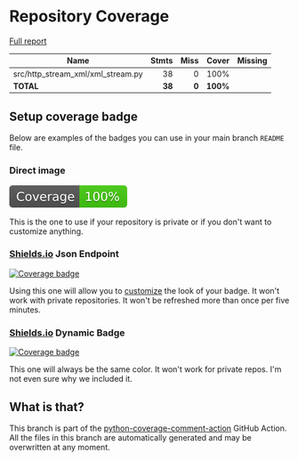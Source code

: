 # Repository Coverage

[Full report](https://htmlpreview.github.io/?https://github.com/andgineer/http-stream-xml/blob/python-coverage-comment-action-data/htmlcov/index.html)

| Name                                 |    Stmts |     Miss |    Cover |   Missing |
|------------------------------------- | -------: | -------: | -------: | --------: |
| src/http\_stream\_xml/xml\_stream.py |       38 |        0 |     100% |           |
|                            **TOTAL** |   **38** |    **0** | **100%** |           |


## Setup coverage badge

Below are examples of the badges you can use in your main branch `README` file.

### Direct image

[![Coverage badge](https://raw.githubusercontent.com/andgineer/http-stream-xml/python-coverage-comment-action-data/badge.svg)](https://htmlpreview.github.io/?https://github.com/andgineer/http-stream-xml/blob/python-coverage-comment-action-data/htmlcov/index.html)

This is the one to use if your repository is private or if you don't want to customize anything.

### [Shields.io](https://shields.io) Json Endpoint

[![Coverage badge](https://img.shields.io/endpoint?url=https://raw.githubusercontent.com/andgineer/http-stream-xml/python-coverage-comment-action-data/endpoint.json)](https://htmlpreview.github.io/?https://github.com/andgineer/http-stream-xml/blob/python-coverage-comment-action-data/htmlcov/index.html)

Using this one will allow you to [customize](https://shields.io/endpoint) the look of your badge.
It won't work with private repositories. It won't be refreshed more than once per five minutes.

### [Shields.io](https://shields.io) Dynamic Badge

[![Coverage badge](https://img.shields.io/badge/dynamic/json?color=brightgreen&label=coverage&query=%24.message&url=https%3A%2F%2Fraw.githubusercontent.com%2Fandgineer%2Fhttp-stream-xml%2Fpython-coverage-comment-action-data%2Fendpoint.json)](https://htmlpreview.github.io/?https://github.com/andgineer/http-stream-xml/blob/python-coverage-comment-action-data/htmlcov/index.html)

This one will always be the same color. It won't work for private repos. I'm not even sure why we included it.

## What is that?

This branch is part of the
[python-coverage-comment-action](https://github.com/marketplace/actions/python-coverage-comment)
GitHub Action. All the files in this branch are automatically generated and may be
overwritten at any moment.